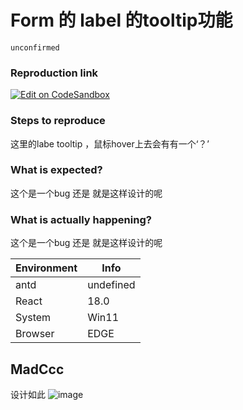 # Form 的 label 的tooltip功能

`unconfirmed`

### Reproduction link

[![Edit on CodeSandbox](https://codesandbox.io/static/img/play-codesandbox.svg)](https://codesandbox.io/s/h568d6?file=/demo.tsx)

### Steps to reproduce

这里的labe tooltip ，鼠标hover上去会有有一个‘？’

### What is expected?

这个是一个bug 还是 就是这样设计的呢

### What is actually happening?

这个是一个bug 还是 就是这样设计的呢

| Environment | Info      |
| ----------- | --------- |
| antd        | undefined |
| React       | 18.0      |
| System      | Win11     |
| Browser     | EDGE      |

<!-- generated by ant-design-issue-helper. DO NOT REMOVE -->

## MadCcc

设计如此
![image](https://github.com/ant-design/ant-design/assets/27722486/709a0166-1b1a-4380-8dfb-9a302b25e3d7)
